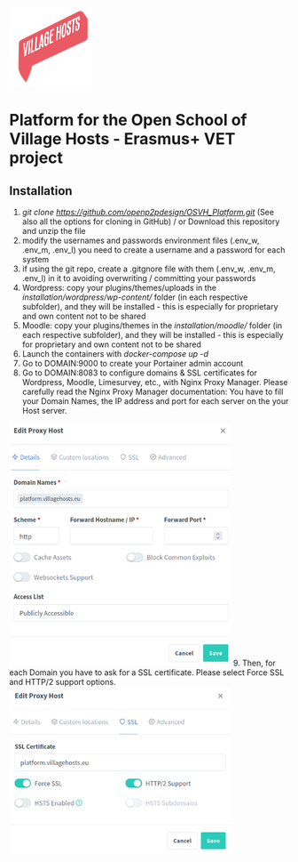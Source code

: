 ![OSVH_Platform](IMG/villagehosts_logo.png)

# Platform for the Open School of Village Hosts - Erasmus+ VET project

## Installation

1. *git clone https://github.com/openp2pdesign/OSVH_Platform.git* (See also all the options for cloning in GitHub) / or Download this repository and unzip the file 
2. modify the usernames and passwords environment files (.env_w, .env_m, .env_l) you need to create a username and a password for each system
3. if using the git repo, create a .gitgnore file with them (.env_w, .env_m, .env_l) in it to avoiding overwriting / committing your passwords
4. Wordpress: copy your plugins/themes/uploads in the *installation/wordpress/wp-content/* folder (in each respective subfolder), and they will be installed - this is especially for proprietary and own content not to be shared
5. Moodle: copy your plugins/themes in the *installation/moodle/* folder (in each respective subfolder), and they will be installed - this is especially for proprietary and own content not to be shared
6. Launch the containers with *docker-compose up -d*
7. Go to DOMAIN:9000 to create your Portainer admin account
8. Go to DOMAIN:8083 to configure domains & SSL certificates for Wordpress, Moodle, Limesurvey, etc., with Nginx Proxy Manager.
   Please carefully read the Nginx Proxy Manager documentation: 
   You have to fill your Domain Names, the IP address and port for each server on the your Host server.
<img src="IMG/nginx0.png" width="400" />
9. Then, for each Domain you have to ask for a SSL certificate. Please select Force SSL and HTTP/2 support options. 
<img src="IMG/nginx2.png" width="400" />

